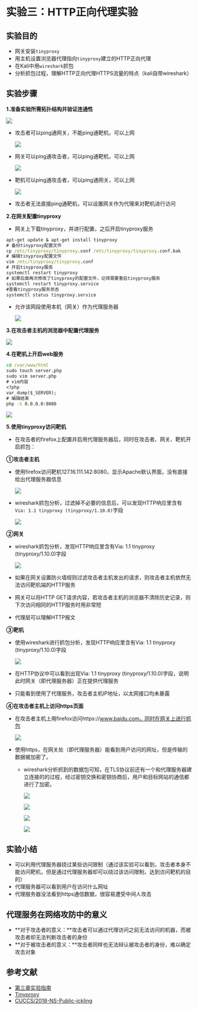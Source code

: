 # 实验三：HTTP正向代理实验

## 实验目的

- 网关安装`tinyproxy`
- 用主机设置浏览器代理指向`tinyproxy`建立的HTTP正向代理
- 在Kali中用`wireshark`抓包
- 分析抓包过程，理解HTTP正向代理HTTPS流量的特点（kali自带wireshark）

## 实验步骤

**1.准备实验所需拓扑结构并验证连通性**

![](img/network.PNG)

- 攻击者可以ping通网关，不能ping通靶机，可以上网

  ![](img/attack_ping.PNG)

- 网关可以ping通攻击者，可以ping通靶机，可以上网

  ![](img/gateway_ping.PNG)

- 靶机可以ping通攻击者，可以ping通网关，可以上网

  ![](img/victim_ping.PNG)

- 攻击者无法直接ping通靶机，可以设置网关作为代理来对靶机进行访问

**2.在网关配置tinyproxy**

- 网关上下载tinyproxy，并进行配置，之后开启tinyproxy服务

```cmd
apt-get update & apt-get install tinyproxy
# 备份tinyproxy配置文件
cp /etc/tinyproxy/tinyproxy.conf /etc/tinyproxy/tinyproxy.conf.bak
# 编辑tinyproxy配置文件
vim /etc/tinyproxy/tinyproxy.conf
# 开启tinyproxy服务
systemctl restart tinyproxy
# 如果后面再次修改了tinyproxy的配置文件，记得需要重启tinyproxy服务
systemctl restart tinyproxy.service
#查看tinyproxy服务状态
systemctl status tinyproxy.service
```

- 允许该网段使用本机（网关）作为代理服务器

  ![](img/tinyproxy_conf.PNG)

**3.在攻击者主机的浏览器中配置代理服务**

![](img/attack_firefox_proxy.PNG)

**4.在靶机上开启web服务**

```cmd
cd /var/www/html
sudo touch server.php
sudo vim server.php
# vim内容
<?php
var_dump($_SERVER);
# 编辑结束
php -S 0.0.0.0:8080
```

![](img/victim_open_web.PNG)

**5.使用tinyproxy访问靶机**

- 在攻击者的firefox上配置并启用代理服务器后，同时在攻击者、网关、靶机开启抓包：

**①攻击者主机**

- 使用firefox访问靶机127.16.111.142:8080，显示Apache默认界面，没有直接给出代理服务器信息

  ![](img/kali_proxy.PNG)

- wireshark抓包分析，过滤掉不必要的信息后，可以发现HTTP响应里含有`Via: 1.1 tinyproxy (tinyproxy/1.10.0)`字段

  ![](img/attack_wireshark.PNG)

**②网关**

- wireshark抓包分析，发现HTTP响应里含有Via: 1.1 tinyproxy (tinyproxy/1.10.0)字段

  ![](img/gateway_wireshark.PNG)

- 如果在网关设置防火墙规则过滤攻击者主机发出的请求，则攻击者主机依然无法访问靶机端的HTTP服务
- 网关可以将HTTP GET请求内容，若攻击者主机的浏览器不清除历史记录，则下次访问相同的HTTP服务时用非常短
- 代理层可以理解HTTP报文

**③靶机**

- 使用wireshark进行抓包分析，发现HTTP响应里含有Via: 1.1 tinyproxy (tinyproxy/1.10.0)字段

  ![](img/victim_wireshark.PNG)

- 在HTTP协议中可以看到出现Via: 1.1 tinyproxy (tinyproxy/1.10.0)字段，说明此时网关（即代理服务器）正在提供代理服务
- 只能看到使用了代理服务，攻击者主机IP地址，以太网接口均未暴露

**④在攻击者主机上访问https页面**

- 在攻击者主机上用firefox访问https://www.baidu.com，同时在网关上进行抓包

  ![](img/attack_https.PNG)

- 使用https，在网关处（即代理服务器）能看到用户访问的网址，但是传输的数据被加密了。

  - wireshark分析抓到的数据包可知，在TLS协议前还有一个和代理服务器建立连接的的过程，经过密钥交换和密钥协商后，用户和目标网站的通信都进行了加密。 

    ![](img/gateway_https_wireshark1.PNG)

    ![](img/gateway_https_wireshark2.PNG)

    ![](img/gateway_https_wireshark3.PNG)

    ![](img/gateway_https_wireshark4.jpg)

## 实验小结

- 可以利用代理服务器绕过某些访问限制（通过该实验可以看到，攻击者本身不能访问靶机，但是通过代理服务器却可以绕过该访问限制，达到访问靶机的目的）
- 代理服务器可以看到用户在访问什么网址
- 代理服务器没法看到https通信数据，很容易遭受中间人攻击

## 代理服务在网络攻防中的意义

- **对于攻击者的意义：**攻击者可以通过代理访问之前无法访问的机器，而被攻击者却无法判断攻击者的身份
- **对于被攻击者的意义：**攻击者同样也无法辩认被攻击者的身份，难以确定攻击对象

## 参考文献

- [第三章实验指南](https://c4pr1c3.github.io/cuc-ns/chap0x03/exp.html)
- [Tinyproxy](https://tinyproxy.github.io/)
- [CUCCS/2018-NS-Public-jckling](https://github.com/CUCCS/2018-NS-Public-jckling/blob/master/ns-0x03/3.md)

